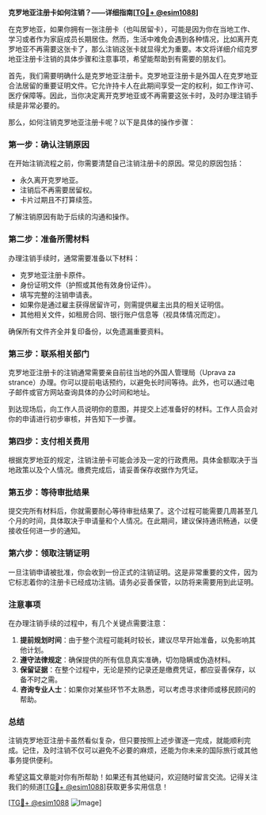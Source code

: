 **克罗地亚注册卡如何注销？——详细指南[[TG💪+ @esim1088](https://t.me/s/esim1088)]**

在克罗地亚，如果你拥有一张注册卡（也叫居留卡），可能是因为你在当地工作、学习或者作为家庭成员长期居住。然而，生活中难免会遇到各种情况，比如离开克罗地亚不再需要这张卡了，那么注销这张卡就显得尤为重要。本文将详细介绍克罗地亚注册卡注销的具体步骤和注意事项，希望能帮助到有需要的朋友们。

首先，我们需要明确什么是克罗地亚注册卡。克罗地亚注册卡是外国人在克罗地亚合法居留的重要证明文件。它允许持卡人在此期间享受一定的权利，如工作许可、医疗保障等。因此，当你决定离开克罗地亚或不再需要这张卡时，及时办理注销手续是非常必要的。

那么，如何注销克罗地亚注册卡呢？以下是具体的操作步骤：

### **第一步：确认注销原因**
在开始注销流程之前，你需要清楚自己注销注册卡的原因。常见的原因包括：
- 永久离开克罗地亚。
- 注销后不再需要居留权。
- 卡片过期且不打算续签。

了解注销原因有助于后续的沟通和操作。

### **第二步：准备所需材料**
办理注销手续时，通常需要准备以下材料：
- 克罗地亚注册卡原件。
- 身份证明文件（护照或其他有效身份证件）。
- 填写完整的注销申请表。
- 如果你是通过雇主获得居留许可，则需提供雇主出具的相关证明信。
- 其他相关文件，如租房合同、银行账户信息等（视具体情况而定）。

确保所有文件齐全并复印备份，以免遗漏重要资料。

### **第三步：联系相关部门**
克罗地亚注册卡的注销通常需要亲自前往当地的外国人管理局（Uprava za strance）办理。你可以提前电话预约，以避免长时间等待。此外，也可以通过电子邮件或官方网站查询具体的办公时间和地址。

到达现场后，向工作人员说明你的意图，并提交上述准备好的材料。工作人员会对你的申请进行初步审核，并告知下一步骤。

### **第四步：支付相关费用**
根据克罗地亚的规定，注销注册卡可能会涉及一定的行政费用。具体金额取决于当地政策以及个人情况。缴费完成后，请妥善保存收据作为凭证。

### **第五步：等待审批结果**
提交完所有材料后，你就需要耐心等待审批结果了。这个过程可能需要几周甚至几个月的时间，具体取决于申请量和个人情况。在此期间，建议保持通讯畅通，以便接收任何进一步的通知。

### **第六步：领取注销证明**
一旦注销申请被批准，你会收到一份正式的注销证明。这是非常重要的文件，因为它标志着你的注册卡已经成功注销。请务必妥善保管，以防将来需要用到此证明。

### **注意事项**
在办理注销手续的过程中，有几个关键点需要注意：
1. **提前规划时间**：由于整个流程可能耗时较长，建议尽早开始准备，以免影响其他计划。
2. **遵守法律规定**：确保提供的所有信息真实准确，切勿隐瞒或伪造材料。
3. **保留证据**：在整个过程中，无论是预约记录还是缴费凭证，都应妥善保存，以备不时之需。
4. **咨询专业人士**：如果你对某些环节不太熟悉，可以考虑寻求律师或移民顾问的帮助。

### **总结**
注销克罗地亚注册卡虽然看似复杂，但只要按照上述步骤逐一完成，就能顺利完成。记住，及时注销不仅可以避免不必要的麻烦，还能为你未来的国际旅行或其他事务提供便利。

希望这篇文章能对你有所帮助！如果还有其他疑问，欢迎随时留言交流。记得关注我们的频道[[TG💪+ @esim1088](https://t.me/s/esim1088)]获取更多实用信息！

[[TG💪+ @esim1088](https://t.me/s/esim1088) ![Image](https://i.postimg.cc/4NQfJmqS/Snipaste-2025-05-13-00-14-12.png)]